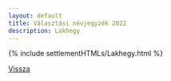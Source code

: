 ```yaml
---
layout: default
title: Választási névjegyzék 2022
description: Lakhegy
---
```


{% include settlementHTMLs/Lakhegy.html %}

[Vissza](./)